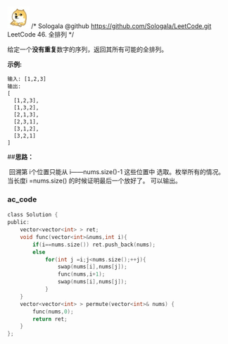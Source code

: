 ![](https://github.com/Sologala/SomeThings/blob/master/face.jpg?raw=true)
/*
    Sologala   @github    https://github.com/Sologala/LeetCode.git
    LeetCode   46. 全排列
*/

给定一个**没有重复**数字的序列，返回其所有可能的全排列。

**示例:**

```
输入: [1,2,3]
输出:
[
  [1,2,3],
  [1,3,2],
  [2,1,3],
  [2,3,1],
  [3,1,2],
  [3,2,1]
]
```



##**思路：** 

​	回溯第 i个位置只能从 i——nums.size()-1 这些位置中 选取。枚举所有的情况。当长度i =nums.size() 的时候证明最后一个放好了。 可以输出。

### **ac_code**
```c
class Solution {
public:
    vector<vector<int> > ret;
    void func(vector<int>&nums,int i){
        if(i==nums.size()) ret.push_back(nums);
        else                 
            for(int j =i;j<nums.size();++j){
                swap(nums[i],nums[j]);
                func(nums,i+1);
                swap(nums[i],nums[j]);
            }
    }
    vector<vector<int> > permute(vector<int>& nums) {
        func(nums,0);
        return ret;
    }
};
```